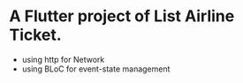# A Flutter project of List Airline Ticket.

- using http for Network
- using BLoC for event-state management